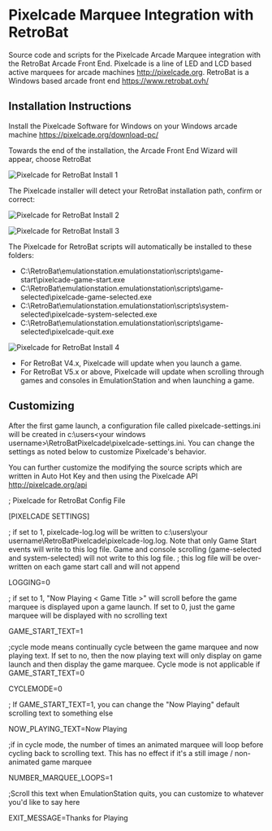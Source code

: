 # Pixelcade Marquee Integration with RetroBat
Source code and scripts for the Pixelcade Arcade Marquee integration with the RetroBat Arcade Front End. Pixelcade is a line of LED and LCD based active marquees for arcade machines http://pixelcade.org. RetroBat is a Windows based arcade front end https://www.retrobat.ovh/

## Installation Instructions

Install the Pixelcade Software for Windows on your Windows arcade machine https://pixelcade.org/download-pc/

Towards the end of the installation, the Arcade Front End Wizard will appear, choose RetroBat

![Pixelcade for RetroBat Install 1](https://creativeartsandtechnology.com/wp-content/uploads/2022/07/installer1-e1657220929273.jpg)

The Pixelcade installer will detect your RetroBat installation path, confirm or correct:

![Pixelcade for RetroBat Install 2](https://creativeartsandtechnology.com/wp-content/uploads/2022/07/installer2-e1657220959970.jpg)

![Pixelcade for RetroBat Install 3](https://creativeartsandtechnology.com/wp-content/uploads/2022/07/installer4-e1657221024111.jpg)

The Pixelcade for RetroBat scripts will automatically be installed to these folders:

* C:\RetroBat\emulationstation\.emulationstation\scripts\game-start\pixelcade-game-start.exe
* C:\RetroBat\emulationstation\.emulationstation\scripts\game-selected\pixelcade-game-selected.exe
* C:\RetroBat\emulationstation\.emulationstation\scripts\system-selected\pixelcade-system-selected.exe
* C:\RetroBat\emulationstation\.emulationstation\scripts\game-selected\pixelcade-quit.exe

![Pixelcade for RetroBat Install 4](https://creativeartsandtechnology.com/wp-content/uploads/2022/07/installer5-e1657221045815.jpg)

* For RetroBat V4.x, Pixelcade will update when you launch a game.
* For RetroBat V5.x or above, Pixelcade will update when scrolling through games and consoles in EmulationStation and when launching a game.

## Customizing

After the first game launch, a configuration file called pixelcade-settings.ini will be created in c:\users\<your windows username>\RetroBatPixelcade\pixelcade-settings.ini. You can change the settings as noted below to customize Pixelcade's behavior.

You can further customize the modifying the source scripts which are written in Auto Hot Key and then using the Pixelcade API http://pixelcade.org/api

; Pixelcade for RetroBat Config File

[PIXELCADE SETTINGS]

; if set to 1, pixelcade-log.log will be written to c:\users\your username\RetroBatPixelcade\pixelcade-log.log. Note that only Game Start events will write to this log file. Game and console scrolling (game-selected and system-selected) will not write to this log file.
; this log file will be over-written on each game start call and will not append

LOGGING=0

; if set to 1, "Now Playing < Game Title >" will scroll before the game marquee is displayed upon a game launch. If set to 0, just the game marquee will be displayed with no scrolling text

GAME_START_TEXT=1

;cycle mode means continually cycle between the game marquee and now playing text. If set to no, then the now playing text will only display on game launch and then display the game marquee. Cycle mode is not applicable if GAME_START_TEXT=0

CYCLEMODE=0

; If GAME_START_TEXT=1, you can change the "Now Playing" default scrolling text to something else

NOW_PLAYING_TEXT=Now Playing

;if in cycle mode, the number of times an animated marquee will loop before cycling back to scrolling text. This has no effect if it's a still image / non-animated game marquee

NUMBER_MARQUEE_LOOPS=1

;Scroll this text when EmulationStation quits, you can customize to whatever you'd like to say here

EXIT_MESSAGE=Thanks for Playing
